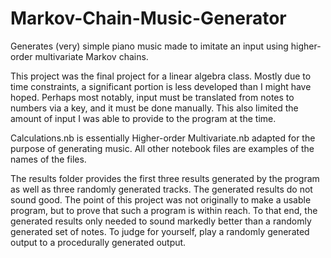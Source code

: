 # Markov-Chain-Music-Generator
Generates (very) simple piano music made to imitate an input using higher-order multivariate Markov chains.


This project was the final project for a linear algebra class. Mostly due to time constraints, a significant portion is less developed than I might have hoped. Perhaps most notably, input must be translated from notes to numbers via a key, and it must be done manually. This also limited the amount of input I was able to provide to the program at the time.

Calculations.nb is essentially Higher-order Multivariate.nb adapted for the purpose of generating music. All other notebook files are examples of the names of the files.

The results folder provides the first three results generated by the program as well as three randomly generated tracks. The generated results do not sound good. The point of this project was not originally to make a usable program, but to prove that such a program is within reach. To that end, the generated results only needed to sound markedly better than a randomly generated set of notes. To judge for yourself, play a randomly generated output to a procedurally generated output.
